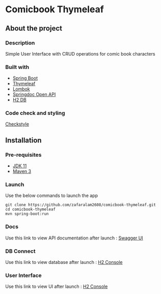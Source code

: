 # Comicbook Thymeleaf

## About the project

### Description
Simple User Interface with CRUD operations for comic book characters

### Built with
* [Spring Boot](https://spring.io/projects/spring-boot/)
* [Thymeleaf](https://www.thymeleaf.org/)
* [Lombok](https://projectlombok.org/)
* [Springdoc Open API](https://springdoc.org/)
* [H2 DB](https://www.h2database.com/html/main.htmlhttps://www.h2database.com/html/main.html)

### Code check and styling
 [Checkstyle](https://maven.apache.org/plugins/maven-checkstyle-plugin/index.html)

## Installation

### Pre-requisites
* [JDK 11](https://www.oracle.com/in/java/technologies/javase/jdk11-archive-downloads.html)
* [Maven 3](https://maven.apache.org/download.cgi)

### Launch
Use the below commands to launch the app
```
git clone https://github.com/zafaralam2608/comicbook-thymeleaf.git
cd comicbook-thymeleaf
mvn spring-boot:run
```

### Docs
Use this link to view API documentation after launch : 
[Swagger UI](http://localhost:8080/comicbook/swagger-ui/index.html)

### DB Connect 
Use this link to view database after launch : 
[H2 Console](http://localhost:8080/comicbook/h2-console)

### User Interface
Use this link to view UI after launch : 
[H2 Console](http://localhost:8080/comicbook/profiles)
